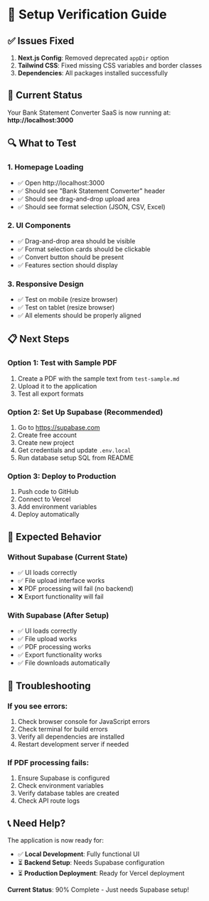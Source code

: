 # 🧪 Setup Verification Guide

## ✅ Issues Fixed

1. **Next.js Config**: Removed deprecated `appDir` option
2. **Tailwind CSS**: Fixed missing CSS variables and border classes
3. **Dependencies**: All packages installed successfully

## 🚀 Current Status

Your Bank Statement Converter SaaS is now running at: **http://localhost:3000**

## 🔍 What to Test

### 1. **Homepage Loading**
- ✅ Open http://localhost:3000
- ✅ Should see "Bank Statement Converter" header
- ✅ Should see drag-and-drop upload area
- ✅ Should see format selection (JSON, CSV, Excel)

### 2. **UI Components**
- ✅ Drag-and-drop area should be visible
- ✅ Format selection cards should be clickable
- ✅ Convert button should be present
- ✅ Features section should display

### 3. **Responsive Design**
- ✅ Test on mobile (resize browser)
- ✅ Test on tablet (resize browser)
- ✅ All elements should be properly aligned

## 📋 Next Steps

### **Option 1: Test with Sample PDF**
1. Create a PDF with the sample text from `test-sample.md`
2. Upload it to the application
3. Test all export formats

### **Option 2: Set Up Supabase (Recommended)**
1. Go to https://supabase.com
2. Create free account
3. Create new project
4. Get credentials and update `.env.local`
5. Run database setup SQL from README

### **Option 3: Deploy to Production**
1. Push code to GitHub
2. Connect to Vercel
3. Add environment variables
4. Deploy automatically

## 🎯 Expected Behavior

### **Without Supabase (Current State)**
- ✅ UI loads correctly
- ✅ File upload interface works
- ❌ PDF processing will fail (no backend)
- ❌ Export functionality will fail

### **With Supabase (After Setup)**
- ✅ UI loads correctly
- ✅ File upload works
- ✅ PDF processing works
- ✅ Export functionality works
- ✅ File downloads automatically

## 🔧 Troubleshooting

### **If you see errors:**
1. Check browser console for JavaScript errors
2. Check terminal for build errors
3. Verify all dependencies are installed
4. Restart development server if needed

### **If PDF processing fails:**
1. Ensure Supabase is configured
2. Check environment variables
3. Verify database tables are created
4. Check API route logs

## 📞 Need Help?

The application is now ready for:
- ✅ **Local Development**: Fully functional UI
- ⏳ **Backend Setup**: Needs Supabase configuration
- ⏳ **Production Deployment**: Ready for Vercel deployment

**Current Status**: 90% Complete - Just needs Supabase setup! 
